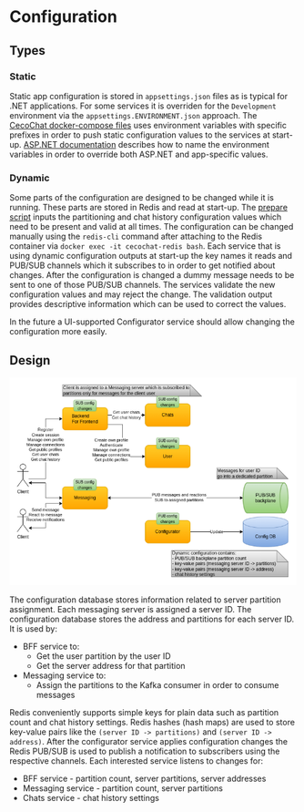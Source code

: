 # Configuration

## Types

### Static

Static app configuration is stored in `appsettings.json` files as is typical for .NET applications. For some services it is overriden for the `Development` environment via the `appsettings.ENVIRONMENT.json` approach. The [CecoChat docker-compose files](../deploy/docker) uses environment variables with specific prefixes in order to push static configuration values to the services at start-up. [ASP.NET documentation](https://docs.microsoft.com/en-us/aspnet/core/fundamentals/configuration/?view=aspnetcore-5.0#environment-variables) describes how to name the environment variables in order to override both ASP.NET and app-specific values.

### Dynamic

Some parts of the configuration are designed to be changed while it is running. These parts are stored in Redis and read at start-up. The [prepare script](../deploy/docker/redis/data.sh) inputs the partitioning and chat history configuration values which need to be present and valid at all times. The configuration can be changed manually using the `redis-cli` command after attaching to the Redis container via `docker exec -it cecochat-redis bash`. Each service that is using dynamic configuration outputs at start-up the key names it reads and PUB/SUB channels which it subscribes to in order to get notified about changes. After the configuration is changed a dummy message needs to be sent to one of those PUB/SUB channels. The services validate the new configuration values and may reject the change. The validation output provides descriptive information which can be used to correct the values.

In the future a UI-supported Configurator service should allow changing the configuration more easily.

## Design

![Configuration](images/cecochat-configuration.png)

The configuration database stores information related to server partition assignment. Each messaging server is assigned a server ID. The configuration database stores the address and partitions for each server ID. It is used by:

* BFF service to:
  - Get the user partition by the user ID
  - Get the server address for that partition
* Messaging service to:
  - Assign the partitions to the Kafka consumer in order to consume messages

Redis conveniently supports simple keys for plain data such as partition count and chat history settings. Redis hashes (hash maps) are used to store key-value pairs like the `(server ID -> partitions)` and `(server ID -> address)`. After the configurator service applies configuration changes the Redis PUB/SUB is used to publish a notification to subscribers using the respective channels. Each interested service listens to changes for:

* BFF service - partition count, server partitions, server addresses
* Messaging service - partition count, server partitions
* Chats service - chat history settings
